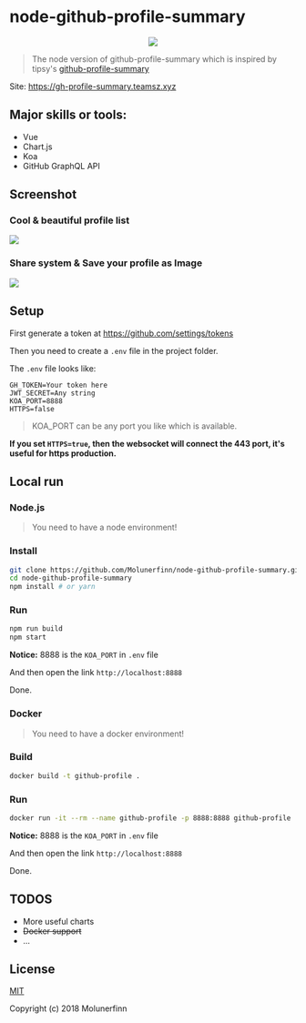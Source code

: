 # node-github-profile-summary

<p align="center">
  <img src="https://user-images.githubusercontent.com/12621342/35959365-41f352b0-0ce0-11e8-8a5b-05ad054ea378.png">
</p>

> The node version of github-profile-summary which is inspired by tipsy's [github-profile-summary](https://github.com/tipsy/github-profile-summary)

Site: https://gh-profile-summary.teamsz.xyz

## Major skills or tools:

- Vue
- Chart.js
- Koa
- GitHub GraphQL API

## Screenshot

### Cool & beautiful profile list

![](https://user-images.githubusercontent.com/12621342/35951697-89e3338e-0cb7-11e8-9986-dc258f257b97.png)

### Share system & Save your profile as Image

![](https://user-images.githubusercontent.com/12621342/35951773-d1c9cf50-0cb7-11e8-80b2-08ae7d876533.png)

## Setup

First generate a token at https://github.com/settings/tokens

Then you need to create a `.env` file in the project folder.

The `.env` file looks like:

```env
GH_TOKEN=Your token here
JWT_SECRET=Any string
KOA_PORT=8888
HTTPS=false
```

> KOA_PORT can be any port you like which is available.

**If you set `HTTPS=true`, then the websocket will connect the 443 port, it's useful for https production.**

## Local run

### Node.js

> You need to have a node environment!

### Install

``` bash
git clone https://github.com/Molunerfinn/node-github-profile-summary.git
cd node-github-profile-summary
npm install # or yarn
```

### Run

```bash
npm run build
npm start
```

**Notice:** 8888 is the `KOA_PORT` in `.env` file

And then open the link `http://localhost:8888` 

Done.

### Docker 

> You need to have a docker environment!

### Build

```bash
docker build -t github-profile .
```

### Run

```bash
docker run -it --rm --name github-profile -p 8888:8888 github-profile
```

**Notice:** 8888 is the `KOA_PORT` in `.env` file

And then open the link `http://localhost:8888`

Done.

## TODOS

- More useful charts
- ~~Docker support~~
- ...


## License

[MIT](http://opensource.org/licenses/MIT)

Copyright (c) 2018 Molunerfinn
